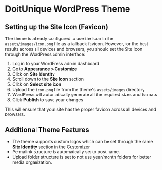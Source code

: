 # DoitUnique WordPress Theme

## Setting up the Site Icon (Favicon)

The theme is already configured to use the icon in the `assets/images/icon.png` file as a fallback favicon. However, for the best results across all devices and browsers, you should set the Site Icon through the WordPress admin interface:

1. Log in to your WordPress admin dashboard
2. Go to **Appearance > Customize**
3. Click on **Site Identity**
4. Scroll down to the **Site Icon** section
5. Click on **Select site icon**
6. Upload the `icon.png` file from the theme's `assets/images` directory
7. WordPress will automatically generate all the required sizes and formats
8. Click **Publish** to save your changes

This will ensure that your site has the proper favicon across all devices and browsers.

## Additional Theme Features

- The theme supports custom logos which can be set through the same **Site Identity** section in the Customizer.
- Permalink structure is automatically set to post name.
- Upload folder structure is set to not use year/month folders for better media organization.
